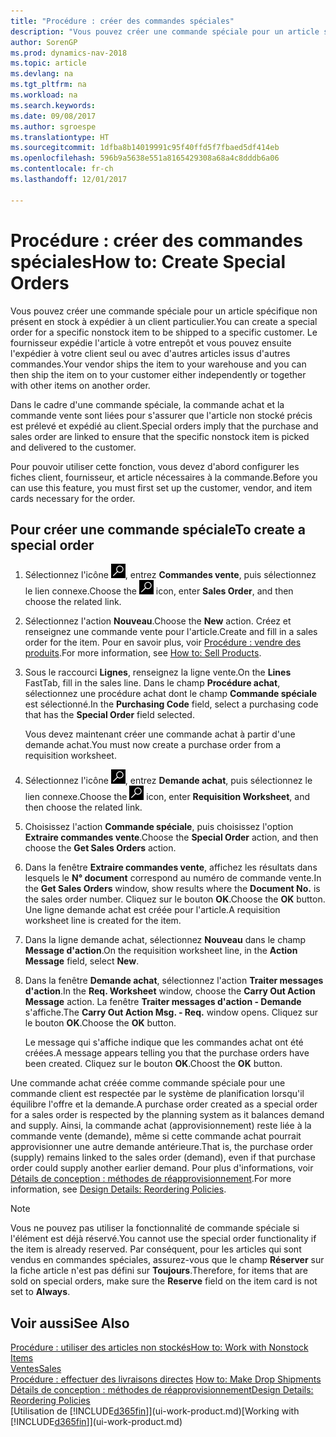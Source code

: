 ```yaml
---
title: "Procédure : créer des commandes spéciales"
description: "Vous pouvez créer une commande spéciale pour un article spécifique non présent en stock à expédier à un client particulier. Le fournisseur expédie l'article à votre entrepôt et vous pouvez ensuite l'expédier à votre client seul ou avec d'autres articles issus d'autres commandes."
author: SorenGP
ms.prod: dynamics-nav-2018
ms.topic: article
ms.devlang: na
ms.tgt_pltfrm: na
ms.workload: na
ms.search.keywords: 
ms.date: 09/08/2017
ms.author: sgroespe
ms.translationtype: HT
ms.sourcegitcommit: 1dfba8b14019991c95f40ffd5f7fbaed5df414eb
ms.openlocfilehash: 596b9a5638e551a8165429308a68a4c8dddb6a06
ms.contentlocale: fr-ch
ms.lasthandoff: 12/01/2017

---
```

# <a name="how-to-create-special-orders"></a><span data-ttu-id="cdee9-104">Procédure : créer des commandes spéciales</span><span class="sxs-lookup"><span data-stu-id="cdee9-104">How to: Create Special Orders</span></span>
<span data-ttu-id="cdee9-105">Vous pouvez créer une commande spéciale pour un article spécifique non présent en stock à expédier à un client particulier.</span><span class="sxs-lookup"><span data-stu-id="cdee9-105">You can create a special order for a specific nonstock item to be shipped to a specific customer.</span></span> <span data-ttu-id="cdee9-106">Le fournisseur expédie l'article à votre entrepôt et vous pouvez ensuite l'expédier à votre client seul ou avec d'autres articles issus d'autres commandes.</span><span class="sxs-lookup"><span data-stu-id="cdee9-106">Your vendor ships the item to your warehouse and you can then ship the item on to your customer either independently or together with other items on another order.</span></span>  

<span data-ttu-id="cdee9-107">Dans le cadre d'une commande spéciale, la commande achat et la commande vente sont liées pour s'assurer que l'article non stocké précis est prélevé et expédié au client.</span><span class="sxs-lookup"><span data-stu-id="cdee9-107">Special orders imply that the purchase and sales order are linked to ensure that the specific nonstock item is picked and delivered to the customer.</span></span>  

<span data-ttu-id="cdee9-108">Pour pouvoir utiliser cette fonction, vous devez d'abord configurer les fiches client, fournisseur, et article nécessaires à la commande.</span><span class="sxs-lookup"><span data-stu-id="cdee9-108">Before you can use this feature, you must first set up the customer, vendor, and item cards necessary for the order.</span></span>  

## <a name="to-create-a-special-order"></a><span data-ttu-id="cdee9-109">Pour créer une commande spéciale</span><span class="sxs-lookup"><span data-stu-id="cdee9-109">To create a special order</span></span>  
1.  <span data-ttu-id="cdee9-110">Sélectionnez l'icône ![Page ou état pour la recherche](media/ui-search/search_small.png "Page ou état pour la recherche"), entrez **Commandes vente**, puis sélectionnez le lien connexe.</span><span class="sxs-lookup"><span data-stu-id="cdee9-110">Choose the ![Search for Page or Report](media/ui-search/search_small.png "Search for Page or Report icon") icon, enter **Sales Order**, and then choose the related link.</span></span>  
2. <span data-ttu-id="cdee9-111">Sélectionnez l'action **Nouveau**.</span><span class="sxs-lookup"><span data-stu-id="cdee9-111">Choose the **New** action.</span></span> <span data-ttu-id="cdee9-112">Créez et renseignez une  commande vente pour l'article.</span><span class="sxs-lookup"><span data-stu-id="cdee9-112">Create and fill in a  sales order for the item.</span></span> <span data-ttu-id="cdee9-113">Pour en savoir plus, voir [Procédure : vendre des produits](sales-how-sell-products.md).</span><span class="sxs-lookup"><span data-stu-id="cdee9-113">For more information, see [How to: Sell Products](sales-how-sell-products.md).</span></span>
3.  <span data-ttu-id="cdee9-114">Sous le raccourci **Lignes**, renseignez la ligne vente.</span><span class="sxs-lookup"><span data-stu-id="cdee9-114">On the **Lines** FastTab, fill in the sales line.</span></span> <span data-ttu-id="cdee9-115">Dans le champ **Procédure achat**, sélectionnez une procédure achat dont le champ **Commande spéciale** est sélectionné.</span><span class="sxs-lookup"><span data-stu-id="cdee9-115">In the **Purchasing Code** field, select a purchasing code that has the **Special Order** field selected.</span></span>

    <span data-ttu-id="cdee9-116">Vous devez maintenant créer une commande achat à partir d'une demande achat.</span><span class="sxs-lookup"><span data-stu-id="cdee9-116">You must now create a purchase order from a requisition worksheet.</span></span>  
4. <span data-ttu-id="cdee9-117">Sélectionnez l'icône ![Page ou état pour la recherche](media/ui-search/search_small.png "Page ou état pour la recherche"), entrez **Demande achat**, puis sélectionnez le lien connexe.</span><span class="sxs-lookup"><span data-stu-id="cdee9-117">Choose the ![Search for Page or Report](media/ui-search/search_small.png "Search for Page or Report icon") icon, enter **Requisition Worksheet**, and then choose the related link.</span></span>  
5. <span data-ttu-id="cdee9-118">Choisissez l'action **Commande spéciale**, puis choisissez l'option **Extraire commandes vente**.</span><span class="sxs-lookup"><span data-stu-id="cdee9-118">Choose the **Special Order** action, and then choose the **Get Sales Orders** action.</span></span>  
6.  <span data-ttu-id="cdee9-119">Dans la fenêtre **Extraire commandes vente**, affichez les résultats dans lesquels le **N° document** correspond au numéro de commande vente.</span><span class="sxs-lookup"><span data-stu-id="cdee9-119">In the **Get Sales Orders** window, show results where the **Document No.** is the sales order number.</span></span> <span data-ttu-id="cdee9-120">Cliquez sur le bouton **OK**.</span><span class="sxs-lookup"><span data-stu-id="cdee9-120">Choose the **OK** button.</span></span> <span data-ttu-id="cdee9-121">Une ligne demande achat est créée pour l'article.</span><span class="sxs-lookup"><span data-stu-id="cdee9-121">A requisition worksheet line is created for the item.</span></span>  
7.  <span data-ttu-id="cdee9-122">Dans la ligne demande achat, sélectionnez **Nouveau** dans le champ **Message d'action**.</span><span class="sxs-lookup"><span data-stu-id="cdee9-122">On the requisition worksheet line, in the **Action Message** field, select **New**.</span></span>  
8.  <span data-ttu-id="cdee9-123">Dans la fenêtre **Demande achat**, sélectionnez l'action **Traiter messages d'action**.</span><span class="sxs-lookup"><span data-stu-id="cdee9-123">In the **Req. Worksheet** window, choose the **Carry Out Action Message** action.</span></span> <span data-ttu-id="cdee9-124">La fenêtre **Traiter messages d'action - Demande** s'affiche.</span><span class="sxs-lookup"><span data-stu-id="cdee9-124">The **Carry Out Action Msg. - Req.** window opens.</span></span> <span data-ttu-id="cdee9-125">Cliquez sur le bouton **OK**.</span><span class="sxs-lookup"><span data-stu-id="cdee9-125">Choose the **OK** button.</span></span>  

    <span data-ttu-id="cdee9-126">Le message qui s'affiche indique que les commandes achat ont été créées.</span><span class="sxs-lookup"><span data-stu-id="cdee9-126">A message appears telling you that the purchase orders have been created.</span></span> <span data-ttu-id="cdee9-127">Cliquez sur le bouton **OK**.</span><span class="sxs-lookup"><span data-stu-id="cdee9-127">Choost the **OK** button.</span></span>  

<span data-ttu-id="cdee9-128">Une commande achat créée comme commande spéciale pour une commande client est respectée par le système de planification lorsqu'il équilibre l'offre et la demande.</span><span class="sxs-lookup"><span data-stu-id="cdee9-128">A purchase order created as a special order for a sales order is respected by the planning system as it balances demand and supply.</span></span> <span data-ttu-id="cdee9-129">Ainsi, la commande achat (approvisionnement) reste liée à la commande vente (demande), même si cette commande achat pourrait approvisionner une autre demande antérieure.</span><span class="sxs-lookup"><span data-stu-id="cdee9-129">That is, the purchase order (supply) remains linked to the sales order (demand), even if that purchase order could supply another earlier demand.</span></span> <span data-ttu-id="cdee9-130">Pour plus d'informations, voir [Détails de conception : méthodes de réapprovisionnement](design-details-reservation-order-tracking-and-action-messaging.md).</span><span class="sxs-lookup"><span data-stu-id="cdee9-130">For more information, see [Design Details: Reordering Policies](design-details-reservation-order-tracking-and-action-messaging.md).</span></span>  

> [!NOTE]  
>  <span data-ttu-id="cdee9-131">Vous ne pouvez pas utiliser la fonctionnalité de commande spéciale si l'élément est déjà réservé.</span><span class="sxs-lookup"><span data-stu-id="cdee9-131">You cannot use the special order functionality if the item is already reserved.</span></span> <span data-ttu-id="cdee9-132">Par conséquent, pour les articles qui sont vendus en commandes spéciales, assurez\-vous que le champ **Réserver** sur la fiche article n'est pas défini sur **Toujours**.</span><span class="sxs-lookup"><span data-stu-id="cdee9-132">Therefore, for items that are sold on special orders, make sure the **Reserve** field on the item card is not set to **Always**.</span></span>  

## <a name="see-also"></a><span data-ttu-id="cdee9-133">Voir aussi</span><span class="sxs-lookup"><span data-stu-id="cdee9-133">See Also</span></span>  
[<span data-ttu-id="cdee9-134">Procédure : utiliser des articles non stockés</span><span class="sxs-lookup"><span data-stu-id="cdee9-134">How to: Work with Nonstock Items</span></span>](inventory-how-work-nonstock-items.md)  
[<span data-ttu-id="cdee9-135">Ventes</span><span class="sxs-lookup"><span data-stu-id="cdee9-135">Sales</span></span>](sales-manage-sales.md)  
<span data-ttu-id="cdee9-136">[Procédure : effectuer des livraisons directes](sales-how-drop-shipment.md) </span><span class="sxs-lookup"><span data-stu-id="cdee9-136">[How to: Make Drop Shipments](sales-how-drop-shipment.md) </span></span>  
[<span data-ttu-id="cdee9-137">Détails de conception : méthodes de réapprovisionnement</span><span class="sxs-lookup"><span data-stu-id="cdee9-137">Design Details: Reordering Policies</span></span>](design-details-reservation-order-tracking-and-action-messaging.md)  
<span data-ttu-id="cdee9-138">[Utilisation de [!INCLUDE[d365fin](includes/d365fin_md.md)]](ui-work-product.md)</span><span class="sxs-lookup"><span data-stu-id="cdee9-138">[Working with [!INCLUDE[d365fin](includes/d365fin_md.md)]](ui-work-product.md)</span></span>

